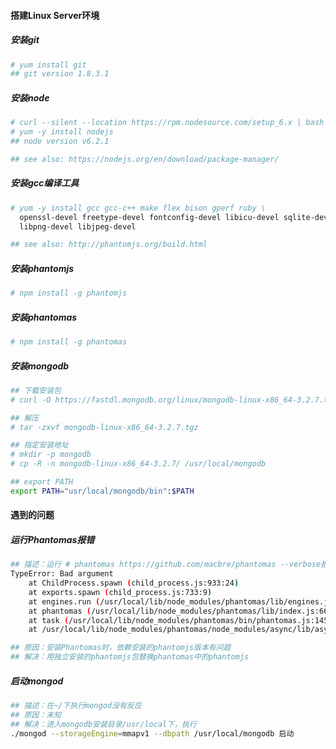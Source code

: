 #### 搭建Linux Server环境

##### 安装git

```sh 
# yum install git
## git version 1.8.3.1
```

##### 安装node
```sh 
# curl --silent --location https://rpm.nodesource.com/setup_6.x | bash -
# yum -y install nodejs
## node version v6.2.1

## see also: https://nodejs.org/en/download/package-manager/
```

##### 安装gcc编译工具
```sh 
# yum -y install gcc gcc-c++ make flex bison gperf ruby \
  openssl-devel freetype-devel fontconfig-devel libicu-devel sqlite-devel \
  libpng-devel libjpeg-devel

## see also: http://phantomjs.org/build.html
```

##### 安装phantomjs

```sh 
# npm install -g phantomjs
```

##### 安装phantomas

```sh 
# npm install -g phantomas
```

##### 安装mongodb

```sh 
## 下载安装包
# curl -O https://fastdl.mongodb.org/linux/mongodb-linux-x86_64-3.2.7.tgz

## 解压
# tar -zxvf mongodb-linux-x86_64-3.2.7.tgz

## 指定安装地址
# mkdir -p mongodb
# cp -R -n mongodb-linux-x86_64-3.2.7/ /usr/local/mongodb

## export PATH 
export PATH="usr/local/mongodb/bin":$PATH

```

#### 遇到的问题

##### 运行Phantomas报错
```sh 
## 描述：运行 # phantomas https://github.com/macbre/phantomas --verbose报错
TypeError: Bad argument
    at ChildProcess.spawn (child_process.js:933:24)
    at exports.spawn (child_process.js:733:9)
    at engines.run (/usr/local/lib/node_modules/phantomas/lib/engines.js:128:10)
    at phantomas (/usr/local/lib/node_modules/phantomas/lib/index.js:66:16)
    at task (/usr/local/lib/node_modules/phantomas/bin/phantomas.js:145:14)
    at /usr/local/lib/node_modules/phantomas/node_modules/async/lib/async.js:718:13

## 原因：安装Phantomas时，依赖安装的phantomjs版本有问题
## 解决：用独立安装的phantomjs包替换phantomas中的phantomjs
```

##### 启动mongod
```sh 
## 描述：在~/下执行mongod没有反应
## 原因：未知
## 解决：进入mongodb安装目录/usr/local下，执行
./mongod --storageEngine=mmapv1 --dbpath /usr/local/mongodb 启动

```


